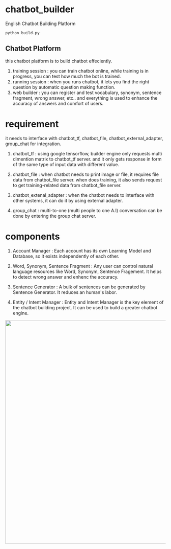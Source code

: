 # chatbot_builder
English Chatbot Building Platform

```
python build.py
```

## Chatbot Platform
this chatbot platform is to build chatbot effeciently.

1. training session : you can train chatbot online, while training is in progress, you can test how much the bot is trained.
2. running session : when you runs chatbot, it lets you find the right question by automatic question making function.
3. web builder : you can register and test vocabulary, synonym, sentence fragment, wrong answer, etc.. and everything is used to
enhance the accuracy of answers and comfort of users.

# requirement
it needs to interface with chatbot_tf, chatbot_file, chatbot_external_adapter, group_chat for integration.
1. chatbot_tf : using google tensorflow, builder engine only requests multi dimention matrix to chatbot_tf server. and it only gets response in form of the same type of input data with different value.

2. chatbot_file : when chatbot needs to print image or file, it requires file data from chatbot_file server. when does training, it also sends request to get training-related data from chatbot_file server.

3. chatbot_extenal_adapter : when the chatbot needs to interface with other systems, it can do it by using external adapter.

4. group_chat : multi-to-one (multi people to one A.I) conversation can be done by entering the group chat server.

# components

1. Account Manager : Each account has its own Learning Model and Database, so it exists independently of each other.

2. Word, Synonym, Sentence Fragment : Any user can control natural language resources like Word, Synonym, Sentence Fragement.
  It helps to detect wrong answer and enhenc the accuracy.

3. Sentence Generator : A bulk of sentences can be generated by Sentence Generator. It reduces an human's labor.

4. Entity / Intent Manager : Entity and Intent Manager is the key element of the chatbot building project. It can be used to build
  a greater chatbot engine.

<img src="http://14.63.168.58:3000/registered_image/capture3.png" width="700"/>
